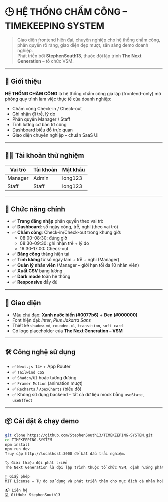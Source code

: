 # 🕒 HỆ THỐNG CHẤM CÔNG – TIMEKEEPING SYSTEM

> Giao diện frontend hiện đại, chuyên nghiệp cho hệ thống chấm công, phân quyền rõ ràng, giao diện đẹp mượt, sẵn sàng demo doanh nghiệp.  
> Phát triển bởi **StephenSouth13**, thuộc đội lập trình **The Next Generation** – tổ chức VSM.

---

## 🚀 Giới thiệu

**HỆ THỐNG CHẤM CÔNG** là hệ thống chấm công giả lập (frontend-only) mô phỏng quy trình làm việc thực tế của doanh nghiệp:

- Chấm công Check-in / Check-out
- Ghi nhận đi trễ, lý do
- Phân quyền Manager / Staff
- Tính lương cơ bản từ công
- Dashboard biểu đồ trực quan
- Giao diện chuyên nghiệp – chuẩn SaaS UI

---

## 🧑‍💼 Tài khoản thử nghiệm

| Vai trò   | Tài khoản | Mật khẩu |
|-----------|-----------|----------|
| Manager   | Admin     | long123  |
| Staff     | Staff     | long123  |

---

## 🧩 Chức năng chính

- ✅ **Trang đăng nhập** phân quyền theo vai trò
- ✅ **Dashboard**: số ngày công, trễ, nghỉ (theo vai trò)
- ✅ **Chấm công**: Check-in/Check-out trong khung giờ:
  - 08:00–08:30: đúng giờ
  - 08:30–09:30: ghi nhận trễ + lý do
  - 16:30–17:00: Check-out
- ✅ **Bảng công** tháng hiện tại
- ✅ **Tính lương** từ số ngày làm + trễ + nghỉ (Manager)
- ✅ **Quản lý nhân viên** (Manager – giới hạn tối đa 10 nhân viên)
- ✅ **Xuất CSV** bảng lương
- ✅ **Dark mode** toàn hệ thống
- ✅ **Responsive** đầy đủ

---

## 🎨 Giao diện

- Màu chủ đạo: **Xanh nước biển (#0077b6)** + **Đen (#000000)**
- Font hiện đại: *Inter*, *Plus Jakarta Sans*
- Thiết kế `shadow-md`, `rounded-xl`, `transition`, `soft card`
- Có logo placeholder của **The Next Generation – VSM**

---

## 🛠️ Công nghệ sử dụng

- ✅ `Next.js 14+` + App Router
- ✅ `Tailwind CSS`
- ✅ `Shadcn/UI` hoặc tương đương
- ✅ `Framer Motion` (animation mượt)
- ✅ `Recharts` / `ApexCharts` (biểu đồ)
- ✅ Không sử dụng backend – tất cả dữ liệu mock bằng `useState`, `useEffect`

---

## 📦 Cài đặt & chạy demo

```bash
git clone https://github.com/StephenSouth13/TIMEKEEPING-SYSTEM.git
cd TIMEKEEPING-SYSTEM
npm install
npm run dev
Truy cập http://localhost:3000 để bắt đầu trải nghiệm.

🏷️ Giới thiệu đội phát triển
The Next Generation là đội lập trình thuộc tổ chức VSM, định hướng phát triển các sản phẩm ứng dụng công nghệ hiện đại, UX/UI chuẩn doanh nghiệp, tối ưu quy trình quản trị nội bộ.

📄 Giấy phép
MIT License – Tự do sử dụng và phát triển thêm cho mục đích cá nhân hoặc tổ chức.

📬 Liên hệ
💻 GitHub: StephenSouth13

